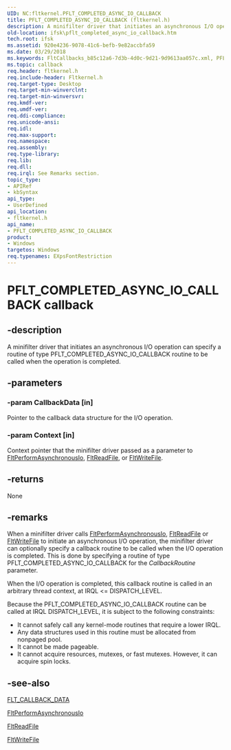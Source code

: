 ```yaml
---
UID: NC:fltkernel.PFLT_COMPLETED_ASYNC_IO_CALLBACK
title: PFLT_COMPLETED_ASYNC_IO_CALLBACK (fltkernel.h)
description: A minifilter driver that initiates an asynchronous I/O operation can specify a routine of type PFLT_COMPLETED_ASYNC_IO_CALLBACK routine to be called when the operation is completed.
old-location: ifsk\pflt_completed_async_io_callback.htm
tech.root: ifsk
ms.assetid: 920e4236-9078-41c6-befb-9e82accbfa59
ms.date: 03/29/2018
ms.keywords: FltCallbacks_b85c12a6-7d3b-4d0c-9d21-9d9613aa057c.xml, PFLT_COMPLETED_ASYNC_IO_CALLBACK, PFLT_COMPLETED_ASYNC_IO_CALLBACK function pointer [Installable File System Drivers], fltkernel/PFLT_COMPLETED_ASYNC_IO_CALLBACK, ifsk.pflt_completed_async_io_callback
ms.topic: callback
req.header: fltkernel.h
req.include-header: Fltkernel.h
req.target-type: Desktop
req.target-min-winverclnt:
req.target-min-winversvr:
req.kmdf-ver:
req.umdf-ver:
req.ddi-compliance:
req.unicode-ansi:
req.idl:
req.max-support:
req.namespace:
req.assembly:
req.type-library:
req.lib:
req.dll:
req.irql: See Remarks section.
topic_type:
- APIRef
- kbSyntax
api_type:
- UserDefined
api_location:
- fltkernel.h
api_name:
- PFLT_COMPLETED_ASYNC_IO_CALLBACK
product:
- Windows
targetos: Windows
req.typenames: EXpsFontRestriction
---
```


# PFLT_COMPLETED_ASYNC_IO_CALLBACK callback


## -description


A minifilter driver that initiates an asynchronous I/O operation can specify a routine of type PFLT_COMPLETED_ASYNC_IO_CALLBACK routine to be called when the operation is completed.


## -parameters




### -param CallbackData [in]

Pointer to the callback data structure for the I/O operation.


### -param Context [in]

Context pointer that the minifilter driver passed as a parameter to <a href="https://msdn.microsoft.com/library/windows/hardware/ff543420">FltPerformAsynchronousIo</a>, <a href="https://msdn.microsoft.com/library/windows/hardware/ff544286">FltReadFile</a>, or <a href="https://msdn.microsoft.com/library/windows/hardware/ff544610">FltWriteFile</a>.


## -returns



None




## -remarks



When a minifilter driver calls <a href="https://msdn.microsoft.com/library/windows/hardware/ff543420">FltPerformAsynchronousIo</a>, <a href="https://msdn.microsoft.com/library/windows/hardware/ff544286">FltReadFile</a> or <a href="https://msdn.microsoft.com/library/windows/hardware/ff544610">FltWriteFile</a> to initiate an asynchronous I/O operation, the minifilter driver can optionally specify a callback routine to be called when the I/O operation is completed. This is done by specifying a routine of type PFLT_COMPLETED_ASYNC_IO_CALLBACK for the <i>CallbackRoutine</i> parameter.

When the I/O operation is completed, this callback routine is called in an arbitrary thread context, at IRQL <= DISPATCH_LEVEL.

Because the PFLT_COMPLETED_ASYNC_IO_CALLBACK routine can be called at IRQL DISPATCH_LEVEL, it is subject to the following constraints:

<ul>
<li>
It cannot safely call any kernel-mode routines that require a lower IRQL.

</li>
<li>
Any data structures used in this routine must be allocated from nonpaged pool.

</li>
<li>
It cannot be made pageable.

</li>
<li>
It cannot acquire resources, mutexes, or fast mutexes. However, it can acquire spin locks.

</li>
</ul>



## -see-also




<a href="https://msdn.microsoft.com/library/windows/hardware/ff544620">FLT_CALLBACK_DATA</a>



<a href="https://msdn.microsoft.com/library/windows/hardware/ff543420">FltPerformAsynchronousIo</a>



<a href="https://msdn.microsoft.com/library/windows/hardware/ff544286">FltReadFile</a>



<a href="https://msdn.microsoft.com/library/windows/hardware/ff544610">FltWriteFile</a>
 

 

